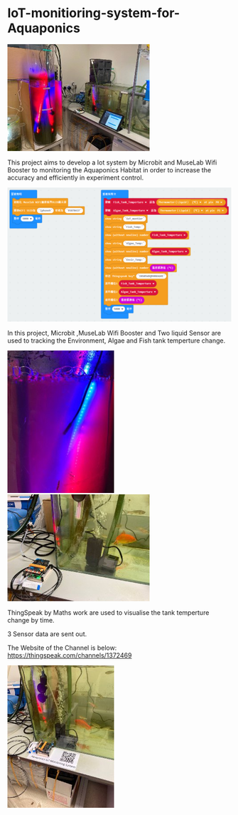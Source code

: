 # IoT-monitioring-system-for-Aquaponics

![image](https://github.com/jasonngai01/IoT-monitioring-system-for-Aquaponics/blob/main/pic/total_setup.jfif)

This project aims to develop a Iot system by Microbit and MuseLab Wifi Booster to monitoring the Aquaponics Habitat in order to increase the accuracy and efficiently in experiment control.

![image](https://github.com/jasonngai01/IoT-monitioring-system-for-Aquaponics/blob/main/pic/block_program.png)

In this project, Microbit ,MuseLab Wifi Booster and Two liquid Sensor are used to tracking the Environment, Algae and Fish tank temperture change. 

![image](https://github.com/jasonngai01/IoT-monitioring-system-for-Aquaponics/blob/main/pic/sensor_algae.jfif)
![image](https://github.com/jasonngai01/IoT-monitioring-system-for-Aquaponics/blob/main/pic/sensor_fish.jfif)

ThingSpeak by Maths work are used to visualise the tank temperture change by time. 

3 Sensor data are sent out.

The Website of the Channel is below:
https://thingspeak.com/channels/1372469

![image](https://github.com/jasonngai01/IoT-monitioring-system-for-Aquaponics/blob/main/pic/thingspeak.jfif)
